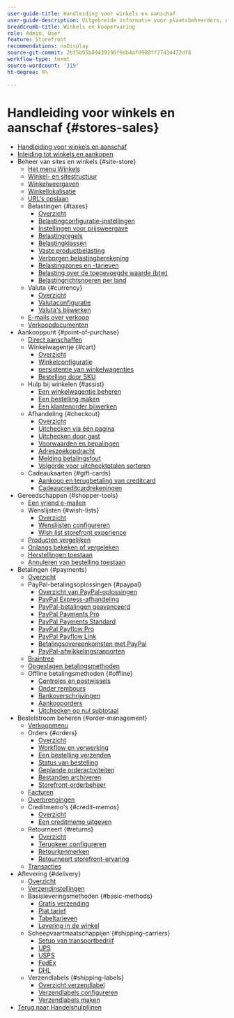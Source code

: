 ```yaml
---
user-guide-title: Handleiding voor winkels en aanschaf
user-guide-description: Uitgebreide informatie voor plaatsbeheerders, de agenten van de klantendienst, en verkoopmanagers die in Adobe Commerce en Magento Open Source werken.
breadcrumb-title: Winkels en koopervaring
role: Admin, User
feature: Storefront
recommendations: noDisplay
source-git-commit: 2bf5b95b89439196f9db4af0908ff27434472df8
workflow-type: tm+mt
source-wordcount: '319'
ht-degree: 0%

---
```



# Handleiding voor winkels en aanschaf {#stores-sales}

+ [Handleiding voor winkels en aanschaf](guide-overview.md)
+ [Inleiding tot winkels en aankopen](introduction.md)
+ Beheer van sites en winkels {#site-store}
   + [Het menu Winkels](stores-menu.md)
   + [Winkel- en sitestructuur](stores.md)
   + [Winkelweergaven](store-views.md)
   + [Winkellokalisatie](store-localize.md)
   + [URL&#39;s opslaan](store-urls.md)
   + Belastingen {#taxes}
      + [Overzicht](taxes.md)
      + [Belastingconfiguratie-instellingen](tax-settings-general.md)
      + [Instellingen voor prijsweergave](display-settings.md)
      + [Belastingregels](tax-rules.md)
      + [Belastingklassen](tax-class.md)
      + [Vaste productbelasting](fixed-product-tax.md)
      + [Verborgen belastingberekening](hidden-tax-calculation.md)
      + [Belastingzones en -tarieven](tax-zones-rates.md)
      + [Belasting over de toegevoegde waarde (btw)](vat.md)
      + [Belastingrichtsnoeren per land](international-tax-guidelines.md)
   + Valuta {#currency}
      + [Overzicht](currency.md)
      + [Valutaconfiguratie](currency-configuration.md)
      + [Valuta&#39;s bijwerken](currency-update.md)
   + [E-mails over verkoop](sales-email.md)
   + [Verkoopdocumenten](sales-documents.md)
+ Aankooppunt {#point-of-purchase}
   + [Direct aanschaffen](checkout-instant-purchase.md)
   + Winkelwagentje {#cart}
      + [Overzicht](cart.md)
      + [Winkelconfiguratie](cart-configuration.md)
      + [persistentie van winkelwagentjes](cart-persistent.md)
      + [Bestelling door SKU](order-by-sku.md)
   + Hulp bij winkelen {#assist}
      + [Een winkelwagentje beheren](shopping-assisted-cart-manage.md)
      + [Een bestelling maken](customer-account-create-order.md)
      + [Een klantenorder bijwerken](order-update.md)
   + Afhandeling {#checkout}
      + [Overzicht](checkout-process.md)
      + [Uitchecken via één pagina](checkout-one-page.md)
      + [Uitchecken door gast](checkout-guest.md)
      + [Voorwaarden en bepalingen](terms-and-conditions.md)
      + [Adreszoekopdracht](checkout-address-search.md)
      + [Melding betalingsfout](checkout-payment-failed-emails.md)
      + [Volgorde voor uitchecktotalen sorteren](checkout-totals-sort-order.md)
   + Cadeaukaarten {#gift-cards}
      + [Aankoop en terugbetaling van creditcard](product-gift-card-workflow.md)
      + [Cadeaucreditcardrekeningen](product-gift-card-accounts.md)
+ Gereedschappen {#shopper-tools}
   + [Een vriend e-mailen](email-a-friend.md)
   + Wenslijsten {#wish-lists}
      + [Overzicht](wishlists.md)
      + [Wenslijsten configureren](wishlist-configuration.md)
      + [Wish list storefront experience](wishlist-storefront.md)
   + [Producten vergelijken](product-compare.md)
   + [Onlangs bekeken of vergeleken](products-viewed-compared.md)
   + [Herstellingen toestaan](reorders-allow.md)
   + [Annuleren van bestelling toestaan](cancel-allow.md)
+ Betalingen {#payments}
   + [Overzicht](payments.md)
   + PayPal-betalingsoplossingen {#paypal}
      + [Overzicht van PayPal-oplossingen](paypal.md)
      + [PayPal Express-afhandeling](paypal-express-checkout.md)
      + [PayPal-betalingen geavanceerd](paypal-payments-advanced.md)
      + [PayPal Payments Pro](paypal-payments-pro.md)
      + [PayPal Payments Standard](paypal-payments-standard.md)
      + [PayPal Payflow Pro](paypal-payflow-pro.md)
      + [PayPal Payflow Link](paypal-payflow-link.md)
      + [Betalingsovereenkomsten met PayPal](paypal-billing-agreements.md)
      + [PayPal-afwikkelingsrapporten](paypal-settlement-reports.md)
   + [Braintree](braintree.md)
   + [Opgeslagen betalingsmethoden](stored-payment-methods.md)
   + Offline betalingsmethoden {#offline}
      + [Controles en postwissels](check-money-order.md)
      + [Onder rembours](cash-on-delivery.md)
      + [Bankoverschrijvingen](bank-transfer.md)
      + [Aankooporders](purchase-order.md)
      + [Uitchecken op nul subtotaal](zero-subtotal-checkout.md)
+ Bestelstroom beheren {#order-management}
   + [Verkoopmenu](sales-menu.md)
   + Orders {#orders}
      + [Overzicht](orders.md)
      + [Workflow en verwerking](order-processing.md)
      + [Een bestelling verzenden](order-ship.md)
      + [Status van bestelling](order-status.md)
      + [Geplande orderactiviteiten](order-scheduled-operations.md)
      + [Bestanden archiveren](order-archive.md)
      + [Storefront-orderbeheer](orders-storefront.md)
   + [Facturen](invoices.md)
   + [Overbrengingen](shipments.md)
   + Creditmemo&#39;s {#credit-memos}
      + [Overzicht](credit-memos.md)
      + [Een creditmemo uitgeven](credit-memo-create.md)
   + Retourneert {#returns}
      + [Overzicht](returns.md)
      + [Terugkeer configureren](rma-configure.md)
      + [Retourkenmerken](attributes-returns.md)
      + [Retourneert storefront-ervaring](rma-customer-experience.md)
   + [Transacties](transactions.md)
+ Aflevering {#delivery}
   + [Overzicht](delivery.md)
   + [Verzendinstellingen](shipping-settings.md)
   + Basisleveringsmethoden {#basic-methods}
      + [Gratis verzending](shipping-free.md)
      + [Plat tarief](shipping-flat-rate.md)
      + [Tabeltarieven](shipping-table-rate.md)
      + [Levering in de winkel](shipping-in-store-delivery.md)
   + Scheepvaartmaatschappijen {#shipping-carriers}
      + [Setup van transportbedrijf](carriers.md)
      + [UPS](ups.md)
      + [USPS](usps.md)
      + [FedEx](fedex.md)
      + [DHL](dhl.md)
   + Verzendlabels {#shipping-labels}
      + [Overzicht verzendlabel](shipping-labels.md)
      + [Verzendlabels configureren](shipping-label-configure.md)
      + [Verzendlabels maken](shipping-label-create.md)
+ [Terug naar Handelshulplijnen](https://experienceleague.adobe.com/en/docs/commerce-admin/user-guides/home)

